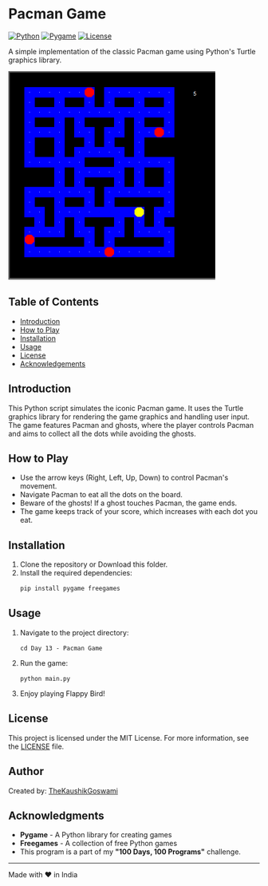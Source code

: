 # Pacman Game

[![Python](https://img.shields.io/badge/Python-3.x-blue.svg?style=flat-square)](https://www.python.org)
[![Pygame](https://img.shields.io/badge/Pygame-1.9.6-red.svg?style=flat-square)](https://www.pygame.org)
[![License](https://img.shields.io/badge/license-MIT-blue.svg?style=flat-square)](https://opensource.org/licenses/MIT)

A simple implementation of the classic Pacman game using Python's Turtle graphics library.

![Pacman Game](./screenshots/pacman.png)

## Table of Contents

- [Introduction](#introduction)
- [How to Play](#how-to-play)
- [Installation](#installation)
- [Usage](#usage)
- [License](#license)
- [Acknowledgements](#acknowledgements)

## Introduction

This Python script simulates the iconic Pacman game. It uses the Turtle graphics library for rendering the game graphics and handling user input. The game features Pacman and ghosts, where the player controls Pacman and aims to collect all the dots while avoiding the ghosts.

## How to Play

- Use the arrow keys (Right, Left, Up, Down) to control Pacman's movement.
- Navigate Pacman to eat all the dots on the board.
- Beware of the ghosts! If a ghost touches Pacman, the game ends.
- The game keeps track of your score, which increases with each dot you eat.

## Installation

1. Clone the repository or Download this folder.
2. Install the required dependencies:
    ```bash
    pip install pygame freegames
    ```

## Usage

1. Navigate to the project directory:

    ```shell
    cd Day 13 - Pacman Game
    ```

2. Run the game:

    ```shell
    python main.py
    ```

3. Enjoy playing Flappy Bird!

## License

This project is licensed under the MIT License. For more information, see the [LICENSE](https://github.com/TheKaushikGoswami/100-Days-100-Programs/blob/main/LICENSE) file.

## Author

Created by: [TheKaushikGoswami](https://github.com/TheKaushikGoswami)

## Acknowledgments

- **Pygame** - A Python library for creating games
- **Freegames** - A collection of free Python games
- This program is a part of my **"100 Days, 100 Programs"** challenge.

---

Made with ❤️ in India
